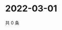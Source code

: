# 2022-03-01

共 0 条

<!-- BEGIN WEIBO -->
<!-- 最后更新时间 Tue Mar 01 2022 00:01:19 GMT+0800 (China Standard Time) -->

<!-- END WEIBO -->
